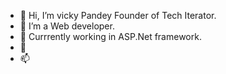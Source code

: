 - 👋 Hi, I’m vicky Pandey Founder of Tech Iterator.
- 👀 I’m a Web developer.
- 🌱 Currrently working in ASP.Net framework.
- 💞️ 
- 📫 

<!---
vp7569-tech/vp7569-tech is a ✨ special ✨ repository because its `README.md` (this file) appears on your GitHub profile.
You can click the Preview link to take a look at your changes.
--->
